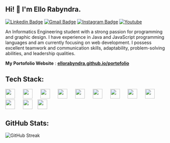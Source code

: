 ## Hi! 👋 I'm Ello Rabyndra.

[![Linkedin Badge](https://img.shields.io/badge/-LinkedIn-blue?style=flat-square&logo=Linkedin&logoColor=white&link=https://linkedin.com/in/ello-rabyndra/)](https://linkedin.com/in/ello-rabyndra/)
[![Gmail Badge](https://img.shields.io/badge/-Gmail-d14836?style=flat-square&logo=Gmail&logoColor=white&link=mailto:ellorabyndra123@gmail.com)](mailto:ellorabyndra123@gmail.com)
[![Instagram Badge](https://img.shields.io/badge/-Instagram-e4405f?style=flat-square&logo=Instagram&logoColor=white&link=https://www.instagram.com/ellorabyndra/)](https://www.instagram.com/ellorabyndra/)
[![Youtube](https://img.shields.io/badge/-Youtube-ed3d26?style=flat-square&logo=Youtube&logoColor=white&link=https://www.youtube.com/@ElloRabyndra)](https://www.youtube.com/@ElloRabyndra)


An Informatics Engineering student with a strong passion for programming and graphic design. I have experience in Java and JavaScript programming languages and am currently focusing on web development. I possess excellent teamwork and communication skills, adaptability, problem-solving abilities, and leadership qualities.


 **My Portofolio Website** : [**ellorabyndra.github.io/portofolio**](https://ellorabyndra.github.io/portofolioV2/)

## Tech Stack:

<p align="left">
  <img src="https://cdn.jsdelivr.net/gh/devicons/devicon/icons/html5/html5-original.svg" width="30px" style="margin-right: 9px;"/>
  &nbsp;&nbsp;
  <img src="https://cdn.jsdelivr.net/gh/devicons/devicon/icons/css3/css3-original.svg" width="30px" style="margin-right: 9px;"/>
  &nbsp;&nbsp;
  <img src="https://cdn.jsdelivr.net/gh/devicons/devicon/icons/javascript/javascript-original.svg" width="30px" style="margin-right: 9px;"/>
  &nbsp;&nbsp;
  <img src="https://cdn.jsdelivr.net/gh/devicons/devicon/icons/java/java-original.svg" width="30px" style="margin-right: 9px;"/>
  &nbsp;&nbsp;
  <img src="https://cdn.jsdelivr.net/gh/devicons/devicon/icons/php/php-original.svg" width="30px" style="margin-right: 9px;"/>
  &nbsp;&nbsp;
  <img src="https://cdn.jsdelivr.net/gh/devicons/devicon/icons/mysql/mysql-original.svg" width="30px" style="margin-right: 9px;"/>
  &nbsp;&nbsp;
  <img src="https://github.com/get-icon/geticon/raw/master/icons/es6.svg" width="30px" style="margin-right: 9px;"/>
  &nbsp;&nbsp;
  <!-- <img src="https://github.com/get-icon/geticon/raw/master/icons/jquery-icon.svg" width="30px" style="margin-right: 9px;"/>
  &nbsp;&nbsp; -->
  <img src="https://cdn.jsdelivr.net/gh/devicons/devicon/icons/react/react-original.svg" width="30px" style="margin-right: 9px;"/>
  &nbsp;&nbsp;
  <img src="https://github.com/get-icon/geticon/raw/master/icons/tailwindcss-icon.svg" width="30px" style="margin-right: 9px; padding-top: -1px"/>
  &nbsp;&nbsp;
  <img src="https://cdn.jsdelivr.net/gh/devicons/devicon/icons/nodejs/nodejs-original.svg" width="30px" style="margin-right: 9px;"/>
  &nbsp;&nbsp;
  <img src="https://img.shields.io/badge/-404D59?style=flat&logo=express&logoColor=white" height="30px"/>
  &nbsp;&nbsp;
  <img src="https://cdn.jsdelivr.net/gh/devicons/devicon/icons/git/git-original.svg" width="30px" style="margin-right: 9px;"/>
</p>

## GitHub Stats:

![GitHub Streak](https://nirzak-streak-stats.vercel.app/?user=ElloRabyndra&theme=dark&hide_border=false)
